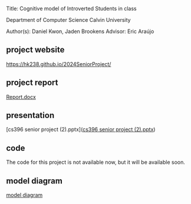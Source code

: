 Title: Cognitive model of Introverted Students in class


Department of Computer Science
Calvin University


Author(s): Daniel Kwon, Jaden Brookens
Advisor: Eric Araújo


## project website

https://hk238.github.io/2024SeniorProject/





## project report

[Report.docx](Report.docx)

## presentation

[cs396 senior project (2).pptx]([cs396 senior project (2).pptx](https://github.com/hk238/2024SeniorProject/blob/master/cs396%20senior%20project%20(2).pptx))

## code

The code for this project is not available now, but it will be available soon.

## model diagram

[model diagram](https://drive.google.com/file/d/1xSVYtd6w78K-WdaY2509JwVabDO8J1Hl/view?usp=sharing)

